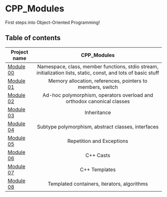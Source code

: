 # CPP_Modules
First steps into Object-Oriented Programming!

## Table of contents

| Project name |                                                   CPP_Modules                                                  |
|--------------|:--------------------------------------------------------------------------------------------------------------:|
| [Module 00](module00/subject.pdf)    | Namespace, class, member functions, stdio stream, initialization lists, static, const, and lots of basic stuff |
| [Module 01](module01/subject.pdf)    |                           Memory allocation, references, pointers to members, switch                           |
| [Module 02](module02/subject.pdf)    |                     Ad-hoc polymorphism, operators overload and orthodox canonical classes                     |
| [Module 03](module03/subject.pdf)    |                                                   Inheritance                                                  |
| [Module 04](module04/subject.pdf)    |                               Subtype polymorphism, abstract classes, interfaces                               |
| [Module 05](module05/subject.pdf)    |                                            Repetition and Exceptions                                           |
| [Module 06](module06/subject.pdf)    |                                                    C++ Casts                                                   |
| [Module 07](module07/subject.pdf)    |                                                  C++ Templates                                                 |
| [Module 08](module08/subject.pdf)    |                                   Templated containers, iterators, algorithms                                  |

